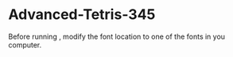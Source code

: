 # Advanced-Tetris-345
Before running , modify the font location to one of the fonts in you computer.
